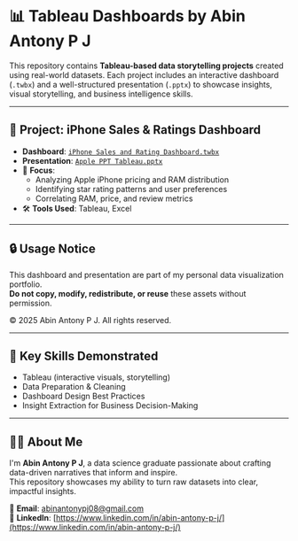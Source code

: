 # 📊 Tableau Dashboards by Abin Antony P J

This repository contains **Tableau-based data storytelling projects** created using real-world datasets. Each project includes an interactive dashboard (`.twbx`) and a well-structured presentation (`.pptx`) to showcase insights, visual storytelling, and business intelligence skills.

---

## 🧠 Project: iPhone Sales & Ratings Dashboard

- **Dashboard**: [`iPhone Sales and Rating Dashboard.twbx`](./iPhone%20Sales%20and%20Rating%20Dashboard.twbx)
- **Presentation**: [`Apple PPT Tableau.pptx`](./Apple%20PPT%20Tableau.pptx)
- 📌 **Focus**:
  - Analyzing Apple iPhone pricing and RAM distribution
  - Identifying star rating patterns and user preferences
  - Correlating RAM, price, and review metrics
- 🛠️ **Tools Used**: Tableau, Excel

---

## 🔒 Usage Notice

This dashboard and presentation are part of my personal data visualization portfolio.  
**Do not copy, modify, redistribute, or reuse** these assets without permission.

© 2025 Abin Antony P J. All rights reserved.

---

## 🧰 Key Skills Demonstrated

- Tableau (interactive visuals, storytelling)
- Data Preparation & Cleaning
- Dashboard Design Best Practices
- Insight Extraction for Business Decision-Making

---

## 👨‍💼 About Me

I'm **Abin Antony P J**, a data science graduate passionate about crafting data-driven narratives that inform and inspire.  
This repository showcases my ability to turn raw datasets into clear, impactful insights.

📧 **Email**: abinantonypj08@gmail.com  
🔗 **LinkedIn**: [https://www.linkedin.com/in/abin-antony-p-j/](https://www.linkedin.com/in/abin-antony-p-j/)
